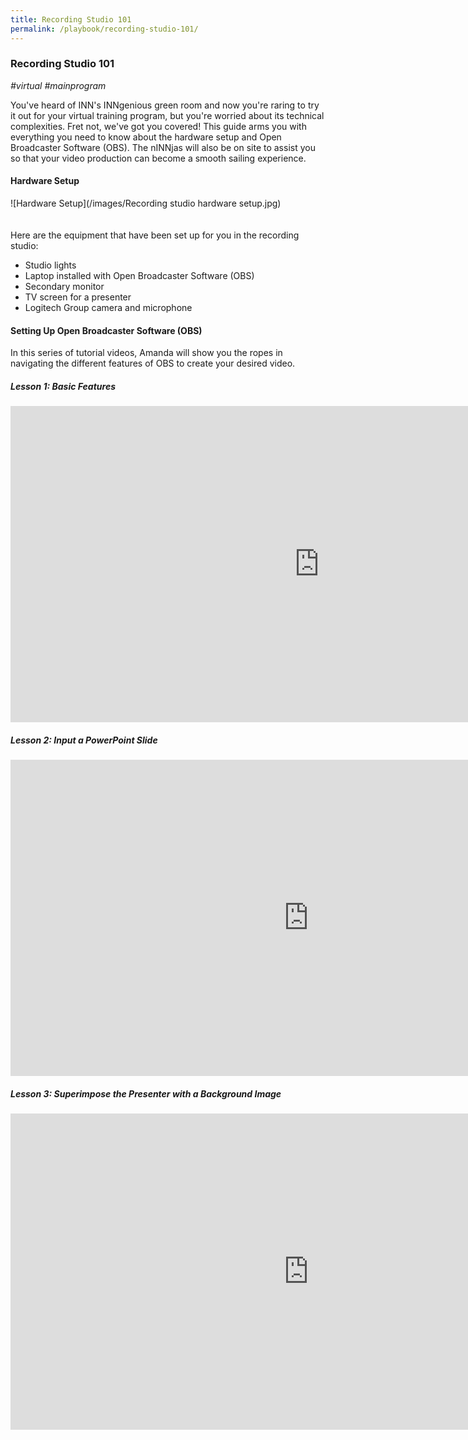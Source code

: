 ```yaml
---
title: Recording Studio 101
permalink: /playbook/recording-studio-101/
---
```

### Recording Studio 101
*#virtual #mainprogram*

You've heard of INN's INNgenious green room and now you're raring to try it out for your virtual training program, but you're worried about its technical complexities. Fret not, we've got you covered! This guide arms you with everything you need to know about the hardware setup and Open Broadcaster Software (OBS). The nINNjas will also be on site to assist you so that your video production can become a smooth sailing experience.

#### Hardware Setup 
![Hardware Setup](/images/Recording studio hardware setup.jpg)  
<br/>   
Here are the equipment that have been set up for you in the recording studio: 
   * Studio lights  
   * Laptop installed with Open Broadcaster Software (OBS)  
   * Secondary monitor  
   * TV screen for a presenter  
   * Logitech Group camera and microphone  

#### Setting Up Open Broadcaster Software (OBS)  
In this series of tutorial videos, Amanda will show you the ropes in navigating the different features of OBS to create your desired video.  

##### Lesson 1: Basic Features 
<iframe width="987" height="506" src="https://www.youtube.com/embed/BlHx1PwehKc" frameborder="0" allow="accelerometer; autoplay; encrypted-media; gyroscope; picture-in-picture" allowfullscreen></iframe>  

##### Lesson 2: Input a PowerPoint Slide  
<iframe width="954" height="506" src="https://www.youtube.com/embed/sxATQv6wehU" frameborder="0" allow="accelerometer; autoplay; encrypted-media; gyroscope; picture-in-picture" allowfullscreen></iframe>  

##### Lesson 3: Superimpose the Presenter with a Background Image  
<iframe width="954" height="506" src="https://www.youtube.com/embed/I5zfW3ffX3w" frameborder="0" allow="accelerometer; autoplay; encrypted-media; gyroscope; picture-in-picture" allowfullscreen></iframe>
